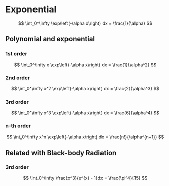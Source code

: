 # Exponential
$$
\int_0^\infty \exp\left(-\alpha x\right) dx = \frac{1}{\alpha}
$$

## Polynomial and exponential
### 1st order
$$
\int_0^\infty x \exp\left(-\alpha x\right) dx = \frac{1}{\alpha^2}
$$

### 2nd order
$$
\int_0^\infty x^2 \exp\left(-\alpha x\right) dx = \frac{2}{\alpha^3}
$$

### 3rd order
$$
\int_0^\infty x^3 \exp\left(-\alpha x\right) dx = \frac{6}{\alpha^4}
$$

### n-th order
$$
\int_0^\infty x^n \exp\left(-\alpha x\right) dx = \frac{n!}{\alpha^{n+1}}
$$


## Related with Black-body Radiation
### 3rd order
$$
\int_0^\infty \frac{x^3}{e^{x} - 1}dx = \frac{\pi^4}{15}
$$